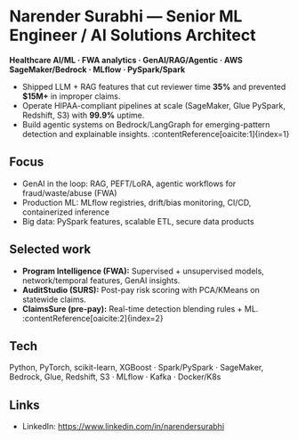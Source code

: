# Narender Surabhi — Senior ML Engineer / AI Solutions Architect

**Healthcare AI/ML · FWA analytics · GenAI/RAG/Agentic · AWS SageMaker/Bedrock · MLflow · PySpark/Spark**

- Shipped LLM + RAG features that cut reviewer time **35%** and prevented **$15M+** in improper claims.  
- Operate HIPAA-compliant pipelines at scale (SageMaker, Glue PySpark, Redshift, S3) with **99.9%** uptime.  
- Build agentic systems on Bedrock/LangGraph for emerging-pattern detection and explainable insights. :contentReference[oaicite:1]{index=1}

## Focus
- GenAI in the loop: RAG, PEFT/LoRA, agentic workflows for fraud/waste/abuse (FWA)
- Production ML: MLflow registries, drift/bias monitoring, CI/CD, containerized inference
- Big data: PySpark features, scalable ETL, secure data products

## Selected work
- **Program Intelligence (FWA):** Supervised + unsupervised models, network/temporal features, GenAI insights.  
- **AuditStudio (SURS):** Post-pay risk scoring with PCA/KMeans on statewide claims.  
- **ClaimsSure (pre-pay):** Real-time detection blending rules + ML. :contentReference[oaicite:2]{index=2}

## Tech
Python, PyTorch, scikit-learn, XGBoost · Spark/PySpark · SageMaker, Bedrock, Glue, Redshift, S3 · MLflow · Kafka · Docker/K8s

## Links
- LinkedIn: https://www.linkedin.com/in/narendersurabhi
